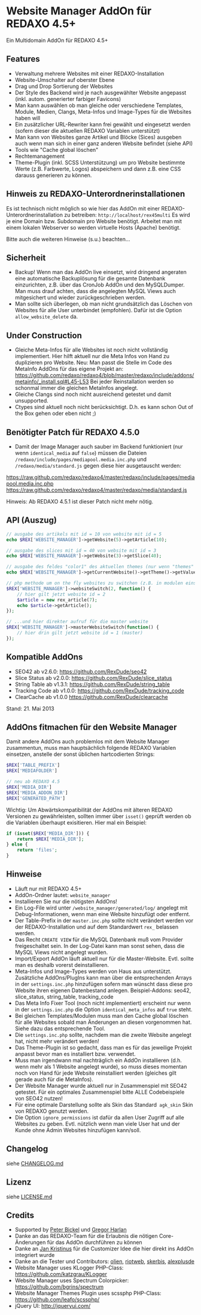 Website Manager AddOn für REDAXO 4.5+
=====================================

Ein Multidomain AddOn für REDAXO 4.5+

Features
--------

* Verwaltung mehrere Websites mit einer REDAXO-Installation
* Website-Umschalter auf oberster Ebene
* Drag und Drop Sortierung der Websites
* Der Style des Backend wird je nach ausgewählter Website angepasst (inkl. autom. generierter farbiger Favicons)
* Man kann auswählen ob man gleiche oder verschiedene Templates, Module, Medien, Clangs, Meta-Infos und Image-Types für die Websites haben will
* Ein zusätzlicher URL-Rewriter kann frei gewählt und eingesetzt werden (sofern dieser die aktuellen REDAXO Variablen unterstützt)
* Man kann von Websites ganze Artikel und Blöcke (Sices) ausgeben auch wenn man sich in einer ganz anderen Website befindet (siehe API)
* Tools wie "Cache global löschen"
* Rechtemanagement
* Theme-Plugin (inkl. SCSS Unterstützung) um pro Website bestimmte Werte (z.B. Farbwerte, Logos) abspeichern und dann z.B. eine CSS darauss generieren zu können.

Hinweis zu REDAXO-Unterordnerinstallationen
-------------------------------------------

Es ist technisch nicht möglich so wie hier das AddOn mit einer REDAXO-Unterordnerinstallation zu betreiben: `http://localhost/rex45multi`
Es wird je eine Domain bzw. Subdomain pro Website benötigt. Arbeitet man mit einem lokalen Webserver so werden virtuelle Hosts (Apache) benötigt.

Bitte auch die weiteren Hinweise (s.u.) beachten...

Sicherheit
----------

* Backup! Wenn man das AddOn live einsetzt, wird dringend angeraten eine automatische Backuplösung für die gesamte Datenbank einzurichten, z.B. über das CronJob AddOn und den MySQLDumper. Man muss drauf achten, dass die angelegten MySQL Views auch mitgesichert und wieder zurückgeschrieben werden.
* Man sollte sich überlegen, ob man nicht grundsätzlich das Löschen von Websites für alle User unterbindet (empfohlen). Dafür ist die Option `allow_website_delete` da.

Under Construction
------------------

* Gleiche Meta-Infos für alle Websites ist noch nicht vollständig implementiert. Hier hilft aktuell nur die Meta Infos von Hand zu duplizieren pro Website. Neu: Man passt die Stelle im Code des MetaInfo AddOns für das eigene Projekt an: https://github.com/redaxo/redaxo4/blob/master/redaxo/include/addons/metainfo/_install.sql#L45-L53 Bei jeder Reinstallation werden so schonmal immer die gleichen MetaInfos angelegt.
* Gleiche Clangs sind noch nicht ausreichend getestet und damit unsupported.
* Ctypes sind aktuell noch nicht berücksichtigt. D.h. es kann schon Out of the Box gehen oder eben nicht ;)

Benötigter Patch für REDAXO 4.5.0
---------------------------------

* Damit der Image Manager auch sauber im Backend funktioniert (nur wenn `identical_media` auf `false`) müssen die Dateien `/redaxo/include/pages/mediapool.media.inc.php` und `/redaxo/media/standard.js` gegen diese hier ausgetauscht werden:

https://raw.github.com/redaxo/redaxo4/master/redaxo/include/pages/mediapool.media.inc.php
https://raw.github.com/redaxo/redaxo4/master/redaxo/media/standard.js

Hinweis: Ab REDAXO 4.5.1 ist dieser Patch nicht mehr nötig.

API (Auszug)
------------

```php
// ausgabe des artikels mit id = 10 von website mit id = 5 
echo $REX['WEBSITE_MANAGER']->getWebsite(5)->getArticle(10);

// ausgabe des slices mit id = 40 von website mit id = 3
echo $REX['WEBSITE_MANAGER']->getWebsite(3)->getSlice(40);

// ausgabe des feldes "color1" des aktuellen themes (nur wenn "themes" plugin installiert)
echo $REX['WEBSITE_MANAGER']->getCurrentWebsite()->getTheme()->getValue('color1');

// php methode um on the fly websites zu switchen (z.B. in modulen einsetzbar)
$REX['WEBSITE_MANAGER']->websiteSwitch(2, function() {
	// hier gilt jetzt website id = 2
	$article = new rex_article(7);
	echo $article->getArticle();
});

// ...und hier direkter aufruf für die master website
$REX['WEBSITE_MANAGER']->masterWebsiteSwitch(function() {
	// hier drin gilt jetzt website id = 1 (master)
});
```

Kompatible AddOns
-----------------

* SEO42 ab v2.6.0: https://github.com/RexDude/seo42
* Slice Status ab v2.0.0: https://github.com/RexDude/slice_status
* String Table ab v1.3.1: https://github.com/RexDude/string_table
* Tracking Code ab v1.0.0: https://github.com/RexDude/tracking_code
* ClearCache ab v1.0.0 https://github.com/RexDude/clearcache

Stand: 21. Mai 2013

AddOns fitmachen für den Website Manager
----------------------------------------

Damit andere AddOns auch problemlos mit dem Website Manager zusammentun, muss man hauptsächlich folgende REDAXO Variablen einsetzen, anstelle der sonst üblichen hartcodierten Strings:

```php
$REX['TABLE_PREFIX']
$REX['MEDIAFOLDER']

// neu ab REDAXO 4.5
$REX['MEDIA_DIR']
$REX['MEDIA_ADDON_DIR']
$REX['GENERATED_PATH']
```

Wichtig: Um Abwärtskompatibilität der AddOns mit älteren REDAXO Versionen zu gewährleisten, sollten immer über `isset()` geprüft werden ob die Variablen überhaupt exisitieren. Hier mal ein Beispiel: 

```php
if (isset($REX['MEDIA_DIR'])) {
	return $REX['MEDIA_DIR'];
} else {
	return 'files';
}
```

Hinweise
--------

* Läuft nur mit REDAXO 4.5+
* AddOn-Ordner lautet: `website_manager`
* Installieren Sie nur die nötigsten AddOns!
* Ein Log-File wird unter `/website_manager/generated/log/` angelegt mit Debug-Informationen, wenn man eine Website hinzufügt oder entfernt.
* Der Table-Prefix in der `master.inc.php` sollte nicht verändert werden vor der REDAXO-Installation und auf dem Standardwert `rex_` belassen werden. 
* Das Recht `CREATE VIEW` für die MySQL Datenbank muß vom Provider freigeschaltet sein. In der Log-Datei kann man sonst sehen, dass die MySQL Views nicht angelegt wurden.
* Import/Export AddOn läuft aktuell nur für die Master-Website. Evtl. sollte man es deshalb vorerst deinstallieren.
* Meta-Infos und Image-Types werden von Haus aus unterstützt. Zusätzliche AddOns/PlugIns kann man über die entsprechenden Arrays in der `settings.inc.php` hinzufügen sofern man wünscht dass diese pro Website ihren eigenen Datenbestand anlegen. Beispiel-Addons: seo42, slice_status, string_table, tracking_code
* Das Meta Info Fixer Tool (noch nicht implementiert) erscheint nur wenn in der `settings.inc.php` die Option `identical_meta_infos` auf `true` steht.
* Bei gleichen Templates/Modulen muss man den Cache global löschen für alle Websites sobald man Änderungen an diesen vorgenommen hat. Siehe dazu das entsprechende Tool.
* Die `settings.inc.php` sollte, nachdem man die zweite Website angelegt hat, nicht mehr verändert werden!
* Das Theme-Plugin ist so gedacht, dass man es für das jeweilige Projekt anpasst bevor man es installiert bzw. verwendet.
* Muss man irgendwann mal nachträglich ein AddOn installieren (d.h. wenn mehr als 1 Website angelegt wurde), so muss dieses momentan noch von Hand für jede Website reinstalliert werden (gleiches gilt gerade auch für die MetaInfos). 
* Der Website Manager wurde aktuell nur in Zusammenspiel mit SEO42 getestet. Für ein optimales Zusammenspiel bitte ALLE Codebeispiele von SEO42 nutzen!
* Für eine optimale Darstellung sollte als Skin das Standard` agk_skin` Skin von REDAXO genutzt werden.
* Die Option `ignore_permissions` ist dafür da allen User Zugriff auf alle Websites zu geben. Evtl. nützlich wenn man viele User hat und der Kunde ohne Admin Websites hinzufügen kann/soll.

Changelog
---------

siehe [CHANGELOG.md](CHANGELOG.md)

Lizenz
------

siehe [LICENSE.md](LICENSE.md)

Credits
-------

* Supported by [Peter Bickel](https://github.com/polarpixel) und [Gregor Harlan](https://github.com/gharlan)
* Danke an das REDAXO-Team für die Erlaubnis die nötigen Core-Änderungen für das AddOn durchführen zu können
* Danke an [Jan Kristinus](https://github.com/dergel) für die Customizer Idee die hier direkt ins AddOn integriert wurde
* Danke an die Tester und Contributors: [olien](https://github.com/olien), [riotweb](https://github.com/riotweb), [skerbis](https://github.com/skerbis), [alexplusde](https://github.com/alexplusde)
* Website Manager uses KLogger PHP-Class: https://github.com/katzgrau/KLogger
* Website Manager uses Spectrum Colorpicker: https://github.com/bgrins/spectrum
* Website Manager Themes Plugin uses scssphp PHP-Class: https://github.com/leafo/scssphp/
* jQuery UI: http://jqueryui.com/
